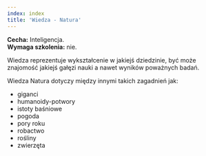 ```yaml
---
index: index
title: 'Wiedza - Natura'
---
```



**Cecha:** Inteligencja.\
**Wymaga szkolenia:** nie.

Wiedza reprezentuje wykształcenie w jakiejś dziedzinie, być może znajomość jakiejś gałęzi nauki a nawet wyników poważnych badań.

Wiedza Natura dotyczy między innymi takich zagadnień jak:

- giganci
- humanoidy-potwory
- istoty baśniowe
- pogoda
- pory roku
- robactwo
- rośliny
- zwierzęta
